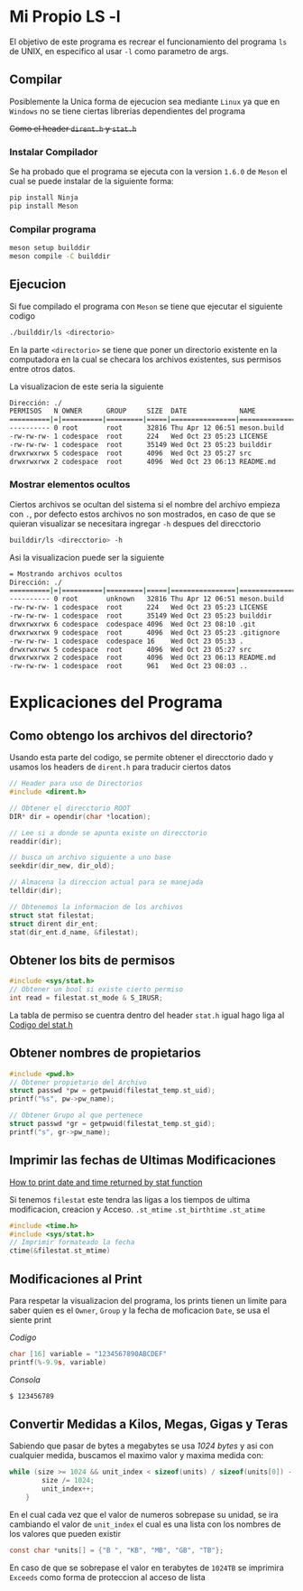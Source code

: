 # Mi Propio LS -l
El objetivo de este programa es recrear el funcionamiento del programa `ls` de UNIX, en especifico al usar `-l` como parametro de args.


## Compilar
Posiblemente la Unica forma de ejecucion sea mediante `Linux` ya que en `Windows` no se tiene ciertas librerias dependientes del programa

~~Como el header `dirent.h` y `stat.h`~~

### Instalar Compilador
Se ha probado que el programa se ejecuta con la version `1.6.0` de `Meson` el cual se puede instalar de la siguiente forma:
```bash
pip install Ninja
pip install Meson
```
### Compilar programa
``` bash
meson setup builddir
meson compile -C builddir
```

## Ejecucion
Si fue compilado el programa con `Meson` se tiene que ejecutar el siguiente codigo
``` bash
./builddir/ls <directorio>
```
En la parte `<directorio>` se tiene que poner un directorio existente en la computadora en la cual se checara los archivos existentes, sus permisos entre otros datos.

La visualizacion de este seria la siguiente
```bash
Dirección: ./
PERMISOS   N OWNER      GROUP     SIZE  DATE             NAME
==========|=|==========|=========|=====|================|================================
---------- 0 root       root      32816 Thu Apr 12 06:51 meson.build
-rw-rw-rw- 1 codespace  root      224   Wed Oct 23 05:23 LICENSE
-rw-rw-rw- 1 codespace  root      35149 Wed Oct 23 05:23 builddir
drwxrwxrwx 5 codespace  root      4096  Wed Oct 23 05:27 src
drwxrwxrwx 2 codespace  root      4096  Wed Oct 23 06:13 README.md
```
### Mostrar elementos ocultos
Ciertos archivos se ocultan del sistema si el nombre del archivo empieza con `.`, por defecto estos archivos no son mostrados, en caso de que se quieran visualizar se necesitara ingregar `-h` despues del direcctorio
```bash
builddir/ls <direcctorio> -h
```
Asi la visualizacion puede ser la siguiente
```bash
= Mostrando archivos ocultos
Dirección: ./
==========|=|==========|=========|=====|================|================================
---------- 0 root       unknown   32816 Thu Apr 12 06:51 meson.build
-rw-rw-rw- 1 codespace  root      224   Wed Oct 23 05:23 LICENSE
-rw-rw-rw- 1 codespace  root      35149 Wed Oct 23 05:23 builddir
drwxrwxrwx 6 codespace  codespace 4096  Wed Oct 23 08:10 .git
drwxrwxrwx 9 codespace  root      4096  Wed Oct 23 05:23 .gitignore
-rw-rw-rw- 1 codespace  codespace 16    Wed Oct 23 05:33 .
drwxrwxrwx 5 codespace  root      4096  Wed Oct 23 05:27 src
drwxrwxrwx 2 codespace  root      4096  Wed Oct 23 06:13 README.md
-rw-rw-rw- 1 codespace  root      961   Wed Oct 23 08:03 ..
```

# Explicaciones del Programa
## Como obtengo los archivos del directorio?
Usando esta parte del codigo, se permite obtener el direcctorio dado y usamos los headers de `dirent.h` para traducir ciertos datos
```c
// Header para uso de Directorios
#include <dirent.h>

// Obtener el direcctorio ROOT
DIR* dir = opendir(char *location);

// Lee si a donde se apunta existe un direcctorio
readdir(dir);

// busca un archivo siguiente a uno base
seekdir(dir_new, dir_old);

// Almacena la direccion actual para se manejada
telldir(dir);

// Obtenemos la informacion de los archivos
struct stat filestat;
struct dirent dir_ent;
stat(dir_ent.d_name, &filestat);
```
## Obtener los bits de permisos
``` c
#include <sys/stat.h>
// Obtener un bool si existe cierto permiso
int read = filestat.st_mode & S_IRUSR;
```
La tabla de permiso se cuentra dentro del header `stat.h` igual hago liga al 
[Codigo del stat.h](https://sites.uclouvain.be/SystInfo/usr/include/bits/stat.h.html)

## Obtener nombres de propietarios
```c
#include <pwd.h>
// Obtener propietario del Archivo
struct passwd *pw = getpwuid(filestat_temp.st_uid);
printf("%s", pw->pw_name);

// Obtener Grupo al que pertenece
struct passwd *gr = getpwuid(filestat_temp.st_gid);
printf("s", gr->pw_name);
```
## Imprimir las fechas de Ultimas Modificaciones
[How to print date and time returned by stat function](https://stackoverflow.com/questions/32438355/how-to-print-date-and-time-returned-by-stat-function)

Si tenemos `filestat` este tendra las ligas a los tiempos de ultima modificacion, creacion y Acceso.
`.st_mtime` `.st_birthtime` `.st_atime`
```c
#include <time.h>
#include <sys/stat.h>
// Imprimir formateado la fecha
ctime(&filestat.st_mtime)
```
## Modificaciones al Print
Para respetar la visualizacion del programa, los prints tienen un limite para saber quien es el `Owner`, `Group` y la fecha de moficacion `Date`, se usa el siente print

_Codigo_
```c
char [16] variable = "1234567890ABCDEF"
printf(%-9.9s, variable)
```
_Consola_
```bash
$ 123456789
```

## Convertir Medidas a Kilos, Megas, Gigas y Teras
Sabiendo que pasar de bytes a megabytes se usa *1024 bytes* y asi con cualquier medida, buscamos el maximo valor y maxima medida con:
```c
while (size >= 1024 && unit_index < sizeof(units) / sizeof(units[0]) - 1) {
        size /= 1024;
        unit_index++;
    }
```
En el cual cada vez que el valor de numeros sobrepase su unidad, se ira cambiando el valor de `unit_index` el cual es una lista con los nombres de los valores que pueden existir
```c
const char *units[] = {"B ", "KB", "MB", "GB", "TB"};
```
En caso de que se sobrepase el valor en terabytes de `1024TB` se imprimira `Exceeds` como forma de proteccion al acceso de lista